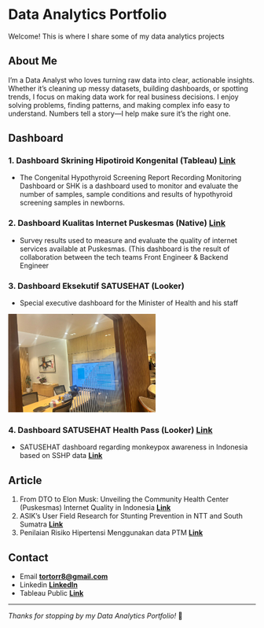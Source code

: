 # Data Analytics Portfolio

Welcome! This is where I share some of my data analytics projects

## About Me

<!--Hi, I'm **viktor** Just some random dude trying to survive in this world.
Below here is some example from my work-->
I’m a Data Analyst who loves turning raw data into clear, actionable insights. Whether it’s cleaning up messy datasets, building dashboards, or spotting trends, I focus on making data work for real business decisions.
I enjoy solving problems, finding patterns, and making complex info easy to understand. Numbers tell a story—I help make sure it’s the right one.

## Dashboard
### 1. Dashboard Skrining Hipotiroid Kongenital (Tableau) **[Link](https://satusehat.kemkes.go.id/data/dashboard/356410b6-2335-4d54-9099-aa16a51498e1)**
- The Congenital Hypothyroid Screening Report Recording Monitoring Dashboard or SHK is a dashboard used to monitor and evaluate the number of samples, sample conditions and results of hypothyroid screening samples in newborns.
### 2. Dashboard Kualitas Internet Puskesmas (Native) **[Link](https://satusehat.kemkes.go.id/data/dashboard/2698b2e4-ec08-471f-aa71-ff3d05927600)**
- Survey results used to measure and evaluate the quality of internet services available at Puskesmas. (This dashboard is the result of collaboration between the tech teams Front Engineer & Backend Engineer
### 3. Dashboard Eksekutif SATUSEHAT (Looker)
- Special executive dashboard for the Minister of Health and his staff
 <img src="https://github.com/tortorr/Portfolio/blob/main/image/dash_eksekutif1.jpg?raw=true" alt="Alt Text" width="300" height="200">
 <img src="" width=600>
<!--![alt text](https://github.com/tortorr/Viktor/blob/main/image/dash_eksekutif1.jpg?raw=true)-->

### 4. Dashboard SATUSEHAT Health Pass (Looker) **[Link](https://lookerstudio.google.com/reporting/1355e0b1-303c-4569-b503-a52b225de0ea)**
- SATUSEHAT dashboard regarding monkeypox awareness in Indonesia based on SSHP data **[Link](https://sshp.kemkes.go.id/)**

## Article
1. From DTO to Elon Musk: Unveiling the Community Health Center (Puskesmas) Internet Quality in Indonesia **[Link](https://medium.com/@dtokemkes/from-dto-to-elon-musk-unveiling-the-community-health-center-puskesmas-internet-quality-in-cdb506e1e38d)**
2. ASIK’s User Field Research for Stunting Prevention in NTT and South Sumatra **[Link](https://medium.com/@dtokemkes/asiks-user-field-research-for-stunting-prevention-in-ntt-and-south-sumatra-dc25fa514d75)**
3. Penilaian Risiko Hipertensi Menggunakan data PTM **[Link](https://github.com/tortorr/Portfolio/blob/main/Hipertensi%20risk%20scoring%20based%20on%20PTM%20data.md)**

## Contact
- Email **tortorr8@gmail.com**
- Linkedin **[LinkedIn](https://www.linkedin.com/in/viktorwibowo/)**
- Tableau Public **[Link](https://public.tableau.com/app/profile/viktor8620/vizzes)**

---
*Thanks for stopping by my Data Analytics Portfolio!* 🚀
